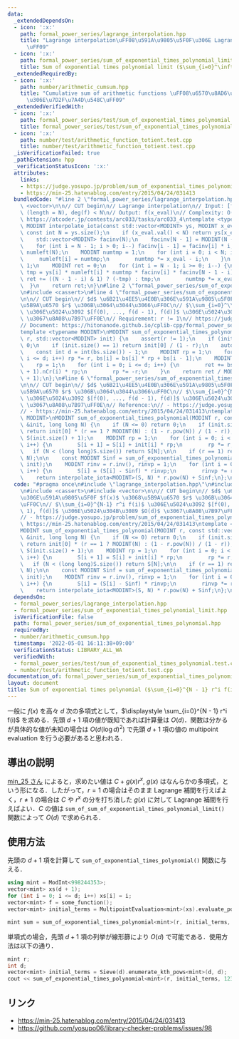 ```yaml
---
data:
  _extendedDependsOn:
  - icon: ':x:'
    path: formal_power_series/lagrange_interpolation.hpp
    title: "Lagrange interpolation\uFF08\u591A\u9805\u5F0F\u306E Lagrange \u88DC\u9593\
      \uFF09"
  - icon: ':x:'
    path: formal_power_series/sum_of_exponential_times_polynomial_limit.hpp
    title: Sum of exponential times polynomial limit ($\sum_{i=0}^\infty r^i f(i)$)
  _extendedRequiredBy:
  - icon: ':x:'
    path: number/arithmetic_cumsum.hpp
    title: "Cumulative sum of arithmetic functions \uFF08\u6570\u8AD6\u7684\u95A2\u6570\
      \u306E\u7D2F\u7A4D\u548C\uFF09"
  _extendedVerifiedWith:
  - icon: ':x:'
    path: formal_power_series/test/sum_of_exponential_times_polynomial.test.cpp
    title: formal_power_series/test/sum_of_exponential_times_polynomial.test.cpp
  - icon: ':x:'
    path: number/test/arithmetic_function_totient.test.cpp
    title: number/test/arithmetic_function_totient.test.cpp
  _isVerificationFailed: true
  _pathExtension: hpp
  _verificationStatusIcon: ':x:'
  attributes:
    links:
    - https://judge.yosupo.jp/problem/sum_of_exponential_times_polynomial
    - https://min-25.hatenablog.com/entry/2015/04/24/031413
  bundledCode: "#line 2 \"formal_power_series/lagrange_interpolation.hpp\"\n#include\
    \ <vector>\n\n// CUT begin\n// Lagrange interpolation\n// Input: [f(0), ..., f(N-1)]\
    \ (length = N), deg(f) < N\n// Output: f(x_eval)\n// Complexity: O(N)\n// Verified:\
    \ https://atcoder.jp/contests/arc033/tasks/arc033_4\ntemplate <typename MODINT>\
    \ MODINT interpolate_iota(const std::vector<MODINT> ys, MODINT x_eval) {\n   \
    \ const int N = ys.size();\n    if (x_eval.val() < N) return ys[x_eval.val()];\n\
    \    std::vector<MODINT> facinv(N);\n    facinv[N - 1] = MODINT(N - 1).fac().inv();\n\
    \    for (int i = N - 1; i > 0; i--) facinv[i - 1] = facinv[i] * i;\n    std::vector<MODINT>\
    \ numleft(N);\n    MODINT numtmp = 1;\n    for (int i = 0; i < N; i++) {\n   \
    \     numleft[i] = numtmp;\n        numtmp *= x_eval - i;\n    }\n    numtmp =\
    \ 1;\n    MODINT ret = 0;\n    for (int i = N - 1; i >= 0; i--) {\n        MODINT\
    \ tmp = ys[i] * numleft[i] * numtmp * facinv[i] * facinv[N - 1 - i];\n       \
    \ ret += ((N - 1 - i) & 1) ? (-tmp) : tmp;\n        numtmp *= x_eval - i;\n  \
    \  }\n    return ret;\n}\n#line 2 \"formal_power_series/sum_of_exponential_times_polynomial_limit.hpp\"\
    \n#include <cassert>\n#line 4 \"formal_power_series/sum_of_exponential_times_polynomial_limit.hpp\"\
    \n\n// CUT begin\n// $d$ \u6B21\u4EE5\u4E0B\u306E\u591A\u9805\u5F0F $f(x)$ \u3068\
    \u5B9A\u6570 $r$ \u306B\u3064\u3044\u3066\uFF0C\n// $\\sum_{i=0}^\\infty r^i f(i)$\
    \ \u306E\u5024\u3092 $[f(0), ..., f(d - 1), f(d)]$ \u306E\u5024\u304B\u3089 $O(d)$\
    \ \u3067\u8A08\u7B97\uFF0E\n// Requirement: r != 1\n// https://judge.yosupo.jp/problem/sum_of_exponential_times_polynomial_limit\n\
    // Document: https://hitonanode.github.io/cplib-cpp/formal_power_series/sum_of_exponential_times_polynomial_limit.hpp\n\
    template <typename MODINT>\nMODINT sum_of_exponential_times_polynomial_limit(MODINT\
    \ r, std::vector<MODINT> init) {\n    assert(r != 1);\n    if (init.empty()) return\
    \ 0;\n    if (init.size() == 1) return init[0] / (1 - r);\n    auto &bs = init;\n\
    \    const int d = int(bs.size()) - 1;\n    MODINT rp = 1;\n    for (int i = 1;\
    \ i <= d; i++) rp *= r, bs[i] = bs[i] * rp + bs[i - 1];\n    MODINT ret = 0;\n\
    \    rp = 1;\n    for (int i = 0; i <= d; i++) {\n        ret += bs[d - i] * MODINT(d\
    \ + 1).nCr(i) * rp;\n        rp *= -r;\n    }\n    return ret / MODINT(1 - r).pow(d\
    \ + 1);\n};\n#line 6 \"formal_power_series/sum_of_exponential_times_polynomial.hpp\"\
    \n\n// CUT begin\n// $d$ \u6B21\u4EE5\u4E0B\u306E\u591A\u9805\u5F0F $f(x)$ \u3068\
    \u5B9A\u6570 $r$ \u306B\u3064\u3044\u3066\uFF0C\n// $\\sum_{i=0}^{N-1} r^i f(i)$\
    \ \u306E\u5024\u3092 $[f(0), ..., f(d - 1), f(d)]$ \u306E\u5024\u304B\u3089 $O(d)$\
    \ \u3067\u8A08\u7B97\uFF0E\n// Reference:\n// - https://judge.yosupo.jp/problem/sum_of_exponential_times_polynomial\n\
    // - https://min-25.hatenablog.com/entry/2015/04/24/031413\ntemplate <typename\
    \ MODINT>\nMODINT sum_of_exponential_times_polynomial(MODINT r, const std::vector<MODINT>\
    \ &init, long long N) {\n    if (N <= 0) return 0;\n    if (init.size() == 1)\
    \ return init[0] * (r == 1 ? MODINT(N) : (1 - r.pow(N)) / (1 - r));\n\n    std::vector<MODINT>\
    \ S(init.size() + 1);\n    MODINT rp = 1;\n    for (int i = 0; i < int(init.size());\
    \ i++) {\n        S[i + 1] = S[i] + init[i] * rp;\n        rp *= r;\n    }\n \
    \   if (N < (long long)S.size()) return S[N];\n\n    if (r == 1) return interpolate_iota<MODINT>(S,\
    \ N);\n\n    const MODINT Sinf = sum_of_exponential_times_polynomial_limit<MODINT>(r,\
    \ init);\n    MODINT rinv = r.inv(), rinvp = 1;\n    for (int i = 0; i < int(S.size());\
    \ i++) {\n        S[i] = (S[i] - Sinf) * rinvp;\n        rinvp *= rinv;\n    }\n\
    \    return interpolate_iota<MODINT>(S, N) * r.pow(N) + Sinf;\n};\n"
  code: "#pragma once\n#include \"lagrange_interpolation.hpp\"\n#include \"sum_of_exponential_times_polynomial_limit.hpp\"\
    \n#include <cassert>\n#include <vector>\n\n// CUT begin\n// $d$ \u6B21\u4EE5\u4E0B\
    \u306E\u591A\u9805\u5F0F $f(x)$ \u3068\u5B9A\u6570 $r$ \u306B\u3064\u3044\u3066\
    \uFF0C\n// $\\sum_{i=0}^{N-1} r^i f(i)$ \u306E\u5024\u3092 $[f(0), ..., f(d -\
    \ 1), f(d)]$ \u306E\u5024\u304B\u3089 $O(d)$ \u3067\u8A08\u7B97\uFF0E\n// Reference:\n\
    // - https://judge.yosupo.jp/problem/sum_of_exponential_times_polynomial\n// -\
    \ https://min-25.hatenablog.com/entry/2015/04/24/031413\ntemplate <typename MODINT>\n\
    MODINT sum_of_exponential_times_polynomial(MODINT r, const std::vector<MODINT>\
    \ &init, long long N) {\n    if (N <= 0) return 0;\n    if (init.size() == 1)\
    \ return init[0] * (r == 1 ? MODINT(N) : (1 - r.pow(N)) / (1 - r));\n\n    std::vector<MODINT>\
    \ S(init.size() + 1);\n    MODINT rp = 1;\n    for (int i = 0; i < int(init.size());\
    \ i++) {\n        S[i + 1] = S[i] + init[i] * rp;\n        rp *= r;\n    }\n \
    \   if (N < (long long)S.size()) return S[N];\n\n    if (r == 1) return interpolate_iota<MODINT>(S,\
    \ N);\n\n    const MODINT Sinf = sum_of_exponential_times_polynomial_limit<MODINT>(r,\
    \ init);\n    MODINT rinv = r.inv(), rinvp = 1;\n    for (int i = 0; i < int(S.size());\
    \ i++) {\n        S[i] = (S[i] - Sinf) * rinvp;\n        rinvp *= rinv;\n    }\n\
    \    return interpolate_iota<MODINT>(S, N) * r.pow(N) + Sinf;\n};\n"
  dependsOn:
  - formal_power_series/lagrange_interpolation.hpp
  - formal_power_series/sum_of_exponential_times_polynomial_limit.hpp
  isVerificationFile: false
  path: formal_power_series/sum_of_exponential_times_polynomial.hpp
  requiredBy:
  - number/arithmetic_cumsum.hpp
  timestamp: '2022-05-01 16:11:38+09:00'
  verificationStatus: LIBRARY_ALL_WA
  verifiedWith:
  - formal_power_series/test/sum_of_exponential_times_polynomial.test.cpp
  - number/test/arithmetic_function_totient.test.cpp
documentation_of: formal_power_series/sum_of_exponential_times_polynomial.hpp
layout: document
title: Sum of exponential times polynomial ($\sum_{i=0}^{N - 1} r^i f(i)$)
---
```


一般に $f(x)$ を高々 $d$ 次の多項式として，$\displaystyle \sum_{i=0}^{N - 1} r^i f(i)$ を求める．先頭 $d + 1$ 項の値が既知であれば計算量は $O(d)$．関数は分かるが具体的な値が未知の場合は $O\left(d \left(\log d\right)^2\right)$ で先頭 $d + 1$ 項の値の multipoint evaluation を行う必要があると思われる．

## 導出の説明

[min\_25 さん](https://min-25.hatenablog.com/entry/2015/04/24/031413) によると，求めたい値は $C + g(x) r^x$, $g(x)$ はなんらかの多項式，という形になる．したがって，$r = 1$ の場合はそのまま Lagrange 補間を行えばよく，$r \neq 1$ の場合は $C$ や $r^x$ の分を打ち消した $g(x)$ に対して Lagrange 補間を行えばよい．$C$ の値は `sum_of_sum_of_exponential_times_polynomial_limit()` 関数によって $O(d)$ で求められる．

## 使用方法

先頭の $d + 1$ 項を計算して `sum_of_exponential_times_polynomial()` 関数に与える．
```cpp
using mint = ModInt<998244353>;
vector<mint> xs(d + 1);
for (int i = 0; i <= d; i++) xs[i] = i;
vector<mint> f = some_function();
vector<mint> initial_terms = MultipointEvaluation<mint>(xs).evaluate_polynomial(f);

mint sum = sum_of_exponential_times_polynomial<mint>(r, initial_terms, 12345678910111213LL);
```

単項式の場合，先頭 $d + 1$ 項の列挙が線形篩により $O(d)$ で可能である．使用方法は以下の通り．

```cpp
mint r;
int d;
vector<mint> initial_terms = Sieve(d).enumerate_kth_pows<mint>(d, d);
cout << sum_of_exponential_times_polynomial<mint>(r, initial_terms, 12345678910111213LL) << '\n';
```

## リンク

- https://min-25.hatenablog.com/entry/2015/04/24/031413
- https://github.com/yosupo06/library-checker-problems/issues/98
